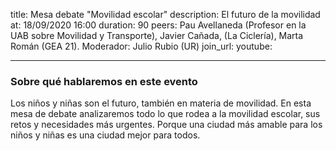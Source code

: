 title: Mesa debate "Movilidad escolar"
description: El futuro de la movilidad  
at: 18/09/2020 16:00
duration: 90
peers:  Pau Avellaneda (Profesor en la UAB sobre Movilidad y Transporte), Javier Cañada, (La Ciclería), Marta Román (GEA 21). Moderador: Julio Rubio (UR)
join_url:
youtube: 

----
### Sobre qué hablaremos en este evento

Los niños y niñas son el futuro, también en materia de movilidad. En esta mesa de debate analizaremos todo lo que rodea a la movilidad escolar, sus retos y necesidades más urgentes. Porque una ciudad más amable para los niños y niñas es una ciudad mejor para todos. 
